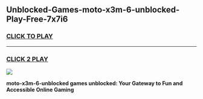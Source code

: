 
## Unblocked-Games-moto-x3m-6-unblocked-Play-Free-7x7i6
<h3>
<a href="https://premium76.site?title=moto-x3m-6-unblocked&ref=23A">CLICK TO PLAY</a></h3>
<hr>

<h3>
<a href="https://premium76.site?title=moto-x3m-6-unblocked&ref=23A">CLICK 2 PLAY</a>
  
</h3>

<a href="https://premium76.site?title=moto-x3m-6-unblocked&ref=23A"><img src="https://clearcache.store/games.png"></a>


**moto-x3m-6-unblocked games unblocked: Your Gateway to Fun and Accessible Online Gaming**
